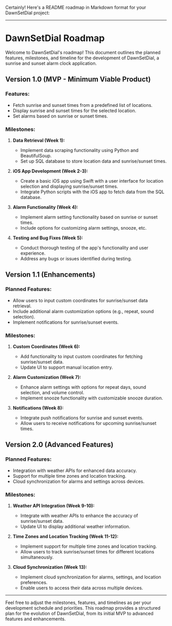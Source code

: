 Certainly! Here's a README roadmap in Markdown format for your DawnSetDial project:

---

# DawnSetDial Roadmap

Welcome to DawnSetDial's roadmap! This document outlines the planned features, milestones, and timeline for the development of DawnSetDial, a sunrise and sunset alarm clock application.

## Version 1.0 (MVP - Minimum Viable Product)

### Features:
- Fetch sunrise and sunset times from a predefined list of locations.
- Display sunrise and sunset times for the selected location.
- Set alarms based on sunrise or sunset times.

### Milestones:
1. **Data Retrieval (Week 1):**
   - Implement data scraping functionality using Python and BeautifulSoup.
   - Set up SQL database to store location data and sunrise/sunset times.

2. **iOS App Development (Week 2-3):**
   - Create a basic iOS app using Swift with a user interface for location selection and displaying sunrise/sunset times.
   - Integrate Python scripts with the iOS app to fetch data from the SQL database.

3. **Alarm Functionality (Week 4):**
   - Implement alarm setting functionality based on sunrise or sunset times.
   - Include options for customizing alarm settings, snooze, etc.

4. **Testing and Bug Fixes (Week 5):**
   - Conduct thorough testing of the app's functionality and user experience.
   - Address any bugs or issues identified during testing.

## Version 1.1 (Enhancements)

### Planned Features:
- Allow users to input custom coordinates for sunrise/sunset data retrieval.
- Include additional alarm customization options (e.g., repeat, sound selection).
- Implement notifications for sunrise/sunset events.

### Milestones:
1. **Custom Coordinates (Week 6):**
   - Add functionality to input custom coordinates for fetching sunrise/sunset data.
   - Update UI to support manual location entry.

2. **Alarm Customization (Week 7):**
   - Enhance alarm settings with options for repeat days, sound selection, and volume control.
   - Implement snooze functionality with customizable snooze duration.

3. **Notifications (Week 8):**
   - Integrate push notifications for sunrise and sunset events.
   - Allow users to receive notifications for upcoming sunrise/sunset times.

## Version 2.0 (Advanced Features)

### Planned Features:
- Integration with weather APIs for enhanced data accuracy.
- Support for multiple time zones and location tracking.
- Cloud synchronization for alarms and settings across devices.

### Milestones:
1. **Weather API Integration (Week 9-10):**
   - Integrate with weather APIs to enhance the accuracy of sunrise/sunset data.
   - Update UI to display additional weather information.

2. **Time Zones and Location Tracking (Week 11-12):**
   - Implement support for multiple time zones and location tracking.
   - Allow users to track sunrise/sunset times for different locations simultaneously.

3. **Cloud Synchronization (Week 13):**
   - Implement cloud synchronization for alarms, settings, and location preferences.
   - Enable users to access their data across multiple devices.

---

Feel free to adjust the milestones, features, and timelines as per your development schedule and priorities. This roadmap provides a structured plan for the evolution of DawnSetDial, from its initial MVP to advanced features and enhancements.